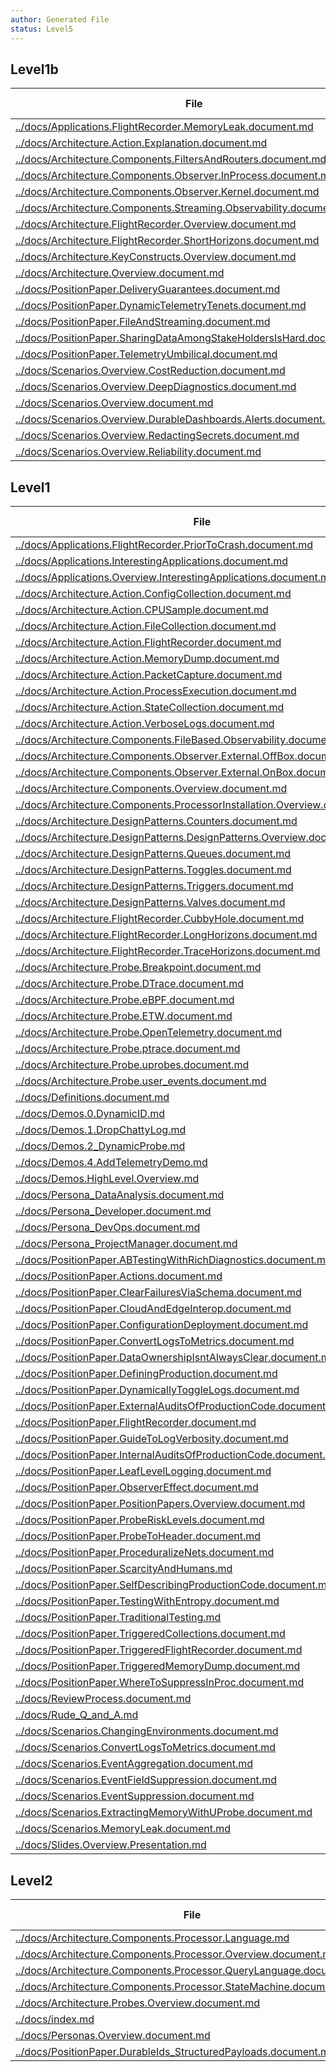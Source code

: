 ```yaml
---
author: Generated File
status: Level5
---
```

## Level1b

| File | Word Count |
|------|------------|
| [../docs/Applications.FlightRecorder.MemoryLeak.document.md](../docs/Applications.FlightRecorder.MemoryLeak.document.md)  | 211|
| [../docs/Architecture.Action.Explanation.document.md](../docs/Architecture.Action.Explanation.document.md)  | 124|
| [../docs/Architecture.Components.FiltersAndRouters.document.md](../docs/Architecture.Components.FiltersAndRouters.document.md)  | 44|
| [../docs/Architecture.Components.Observer.InProcess.document.md](../docs/Architecture.Components.Observer.InProcess.document.md)  | 53|
| [../docs/Architecture.Components.Observer.Kernel.document.md](../docs/Architecture.Components.Observer.Kernel.document.md)  | 68|
| [../docs/Architecture.Components.Streaming.Observability.document.md](../docs/Architecture.Components.Streaming.Observability.document.md)  | 59|
| [../docs/Architecture.FlightRecorder.Overview.document.md](../docs/Architecture.FlightRecorder.Overview.document.md)  | 811|
| [../docs/Architecture.FlightRecorder.ShortHorizons.document.md](../docs/Architecture.FlightRecorder.ShortHorizons.document.md)  | 587|
| [../docs/Architecture.KeyConstructs.Overview.document.md](../docs/Architecture.KeyConstructs.Overview.document.md)  | 174|
| [../docs/Architecture.Overview.document.md](../docs/Architecture.Overview.document.md)  | 210|
| [../docs/PositionPaper.DeliveryGuarantees.document.md](../docs/PositionPaper.DeliveryGuarantees.document.md)  | 163|
| [../docs/PositionPaper.DynamicTelemetryTenets.document.md](../docs/PositionPaper.DynamicTelemetryTenets.document.md)  | 67|
| [../docs/PositionPaper.FileAndStreaming.document.md](../docs/PositionPaper.FileAndStreaming.document.md)  | 227|
| [../docs/PositionPaper.SharingDataAmongStakeHoldersIsHard.document.md](../docs/PositionPaper.SharingDataAmongStakeHoldersIsHard.document.md)  | 171|
| [../docs/PositionPaper.TelemetryUmbilical.document.md](../docs/PositionPaper.TelemetryUmbilical.document.md)  | 95|
| [../docs/Scenarios.Overview.CostReduction.document.md](../docs/Scenarios.Overview.CostReduction.document.md)  | 1368|
| [../docs/Scenarios.Overview.DeepDiagnostics.document.md](../docs/Scenarios.Overview.DeepDiagnostics.document.md)  | 577|
| [../docs/Scenarios.Overview.document.md](../docs/Scenarios.Overview.document.md)  | 180|
| [../docs/Scenarios.Overview.DurableDashboards.Alerts.document.md](../docs/Scenarios.Overview.DurableDashboards.Alerts.document.md)  | 552|
| [../docs/Scenarios.Overview.RedactingSecrets.document.md](../docs/Scenarios.Overview.RedactingSecrets.document.md)  | 996|
| [../docs/Scenarios.Overview.Reliability.document.md](../docs/Scenarios.Overview.Reliability.document.md)  | 2310|


## Level1

| File | Word Count |
|------|------------|
| [../docs/Applications.FlightRecorder.PriorToCrash.document.md](../docs/Applications.FlightRecorder.PriorToCrash.document.md)  | 252|
| [../docs/Applications.InterestingApplications.document.md](../docs/Applications.InterestingApplications.document.md)  | 10|
| [../docs/Applications.Overview.InterestingApplications.document.md](../docs/Applications.Overview.InterestingApplications.document.md)  | 7|
| [../docs/Architecture.Action.ConfigCollection.document.md](../docs/Architecture.Action.ConfigCollection.document.md)  | 10|
| [../docs/Architecture.Action.CPUSample.document.md](../docs/Architecture.Action.CPUSample.document.md)  | 10|
| [../docs/Architecture.Action.FileCollection.document.md](../docs/Architecture.Action.FileCollection.document.md)  | 10|
| [../docs/Architecture.Action.FlightRecorder.document.md](../docs/Architecture.Action.FlightRecorder.document.md)  | 10|
| [../docs/Architecture.Action.MemoryDump.document.md](../docs/Architecture.Action.MemoryDump.document.md)  | 10|
| [../docs/Architecture.Action.PacketCapture.document.md](../docs/Architecture.Action.PacketCapture.document.md)  | 10|
| [../docs/Architecture.Action.ProcessExecution.document.md](../docs/Architecture.Action.ProcessExecution.document.md)  | 10|
| [../docs/Architecture.Action.StateCollection.document.md](../docs/Architecture.Action.StateCollection.document.md)  | 10|
| [../docs/Architecture.Action.VerboseLogs.document.md](../docs/Architecture.Action.VerboseLogs.document.md)  | 10|
| [../docs/Architecture.Components.FileBased.Observability.document.md](../docs/Architecture.Components.FileBased.Observability.document.md)  | 10|
| [../docs/Architecture.Components.Observer.External.OffBox.document.md](../docs/Architecture.Components.Observer.External.OffBox.document.md)  | 97|
| [../docs/Architecture.Components.Observer.External.OnBox.document.md](../docs/Architecture.Components.Observer.External.OnBox.document.md)  | 62|
| [../docs/Architecture.Components.Overview.document.md](../docs/Architecture.Components.Overview.document.md)  | 10|
| [../docs/Architecture.Components.ProcessorInstallation.Overview.document.md](../docs/Architecture.Components.ProcessorInstallation.Overview.document.md)  | 46|
| [../docs/Architecture.DesignPatterns.Counters.document.md](../docs/Architecture.DesignPatterns.Counters.document.md)  | 10|
| [../docs/Architecture.DesignPatterns.DesignPatterns.Overview.document.md](../docs/Architecture.DesignPatterns.DesignPatterns.Overview.document.md)  | 14|
| [../docs/Architecture.DesignPatterns.Queues.document.md](../docs/Architecture.DesignPatterns.Queues.document.md)  | 10|
| [../docs/Architecture.DesignPatterns.Toggles.document.md](../docs/Architecture.DesignPatterns.Toggles.document.md)  | 10|
| [../docs/Architecture.DesignPatterns.Triggers.document.md](../docs/Architecture.DesignPatterns.Triggers.document.md)  | 10|
| [../docs/Architecture.DesignPatterns.Valves.document.md](../docs/Architecture.DesignPatterns.Valves.document.md)  | 10|
| [../docs/Architecture.FlightRecorder.CubbyHole.document.md](../docs/Architecture.FlightRecorder.CubbyHole.document.md)  | 7|
| [../docs/Architecture.FlightRecorder.LongHorizons.document.md](../docs/Architecture.FlightRecorder.LongHorizons.document.md)  | 7|
| [../docs/Architecture.FlightRecorder.TraceHorizons.document.md](../docs/Architecture.FlightRecorder.TraceHorizons.document.md)  | 10|
| [../docs/Architecture.Probe.Breakpoint.document.md](../docs/Architecture.Probe.Breakpoint.document.md)  | 97|
| [../docs/Architecture.Probe.DTrace.document.md](../docs/Architecture.Probe.DTrace.document.md)  | 18|
| [../docs/Architecture.Probe.eBPF.document.md](../docs/Architecture.Probe.eBPF.document.md)  | 13|
| [../docs/Architecture.Probe.ETW.document.md](../docs/Architecture.Probe.ETW.document.md)  | 13|
| [../docs/Architecture.Probe.OpenTelemetry.document.md](../docs/Architecture.Probe.OpenTelemetry.document.md)  | 13|
| [../docs/Architecture.Probe.ptrace.document.md](../docs/Architecture.Probe.ptrace.document.md)  | 13|
| [../docs/Architecture.Probe.uprobes.document.md](../docs/Architecture.Probe.uprobes.document.md)  | 13|
| [../docs/Architecture.Probe.user_events.document.md](../docs/Architecture.Probe.user_events.document.md)  | 13|
| [../docs/Definitions.document.md](../docs/Definitions.document.md)  | 161|
| [../docs/Demos.0.DynamicID.md](../docs/Demos.0.DynamicID.md)  | 733|
| [../docs/Demos.1.DropChattyLog.md](../docs/Demos.1.DropChattyLog.md)  | 1108|
| [../docs/Demos.2_DynamicProbe.md](../docs/Demos.2_DynamicProbe.md)  | 277|
| [../docs/Demos.4.AddTelemetryDemo.md](../docs/Demos.4.AddTelemetryDemo.md)  | 1089|
| [../docs/Demos.HighLevel.Overview.md](../docs/Demos.HighLevel.Overview.md)  | 1195|
| [../docs/Persona_DataAnalysis.document.md](../docs/Persona_DataAnalysis.document.md)  | 122|
| [../docs/Persona_Developer.document.md](../docs/Persona_Developer.document.md)  | 183|
| [../docs/Persona_DevOps.document.md](../docs/Persona_DevOps.document.md)  | 110|
| [../docs/Persona_ProjectManager.document.md](../docs/Persona_ProjectManager.document.md)  | 121|
| [../docs/PositionPaper.ABTestingWithRichDiagnostics.document.md](../docs/PositionPaper.ABTestingWithRichDiagnostics.document.md)  | 10|
| [../docs/PositionPaper.Actions.document.md](../docs/PositionPaper.Actions.document.md)  | 10|
| [../docs/PositionPaper.ClearFailuresViaSchema.document.md](../docs/PositionPaper.ClearFailuresViaSchema.document.md)  | 10|
| [../docs/PositionPaper.CloudAndEdgeInterop.document.md](../docs/PositionPaper.CloudAndEdgeInterop.document.md)  | 10|
| [../docs/PositionPaper.ConfigurationDeployment.document.md](../docs/PositionPaper.ConfigurationDeployment.document.md)  | 65|
| [../docs/PositionPaper.ConvertLogsToMetrics.document.md](../docs/PositionPaper.ConvertLogsToMetrics.document.md)  | 10|
| [../docs/PositionPaper.DataOwnershipIsntAlwaysClear.document.md](../docs/PositionPaper.DataOwnershipIsntAlwaysClear.document.md)  | 10|
| [../docs/PositionPaper.DefiningProduction.document.md](../docs/PositionPaper.DefiningProduction.document.md)  | 28|
| [../docs/PositionPaper.DynamicallyToggleLogs.document.md](../docs/PositionPaper.DynamicallyToggleLogs.document.md)  | 10|
| [../docs/PositionPaper.ExternalAuditsOfProductionCode.document.md](../docs/PositionPaper.ExternalAuditsOfProductionCode.document.md)  | 7|
| [../docs/PositionPaper.FlightRecorder.document.md](../docs/PositionPaper.FlightRecorder.document.md)  | 21|
| [../docs/PositionPaper.GuideToLogVerbosity.document.md](../docs/PositionPaper.GuideToLogVerbosity.document.md)  | 46|
| [../docs/PositionPaper.InternalAuditsOfProductionCode.document.md](../docs/PositionPaper.InternalAuditsOfProductionCode.document.md)  | 7|
| [../docs/PositionPaper.LeafLevelLogging.document.md](../docs/PositionPaper.LeafLevelLogging.document.md)  | 22|
| [../docs/PositionPaper.ObserverEffect.document.md](../docs/PositionPaper.ObserverEffect.document.md)  | 728|
| [../docs/PositionPaper.PositionPapers.Overview.document.md](../docs/PositionPaper.PositionPapers.Overview.document.md)  | 10|
| [../docs/PositionPaper.ProbeRiskLevels.document.md](../docs/PositionPaper.ProbeRiskLevels.document.md)  | 55|
| [../docs/PositionPaper.ProbeToHeader.document.md](../docs/PositionPaper.ProbeToHeader.document.md)  | 10|
| [../docs/PositionPaper.ProceduralizeNets.document.md](../docs/PositionPaper.ProceduralizeNets.document.md)  | 7|
| [../docs/PositionPaper.ScarcityAndHumans.md](../docs/PositionPaper.ScarcityAndHumans.md)  | 10|
| [../docs/PositionPaper.SelfDescribingProductionCode.document.md](../docs/PositionPaper.SelfDescribingProductionCode.document.md)  | 7|
| [../docs/PositionPaper.TestingWithEntropy.document.md](../docs/PositionPaper.TestingWithEntropy.document.md)  | 7|
| [../docs/PositionPaper.TraditionalTesting.md](../docs/PositionPaper.TraditionalTesting.md)  | 10|
| [../docs/PositionPaper.TriggeredCollections.document.md](../docs/PositionPaper.TriggeredCollections.document.md)  | 7|
| [../docs/PositionPaper.TriggeredFlightRecorder.document.md](../docs/PositionPaper.TriggeredFlightRecorder.document.md)  | 10|
| [../docs/PositionPaper.TriggeredMemoryDump.document.md](../docs/PositionPaper.TriggeredMemoryDump.document.md)  | 10|
| [../docs/PositionPaper.WhereToSuppressInProc.document.md](../docs/PositionPaper.WhereToSuppressInProc.document.md)  | 10|
| [../docs/ReviewProcess.document.md](../docs/ReviewProcess.document.md)  | 98|
| [../docs/Rude_Q_and_A.md](../docs/Rude_Q_and_A.md)  | 752|
| [../docs/Scenarios.ChangingEnvironments.document.md](../docs/Scenarios.ChangingEnvironments.document.md)  | 24|
| [../docs/Scenarios.ConvertLogsToMetrics.document.md](../docs/Scenarios.ConvertLogsToMetrics.document.md)  | 10|
| [../docs/Scenarios.EventAggregation.document.md](../docs/Scenarios.EventAggregation.document.md)  | 37|
| [../docs/Scenarios.EventFieldSuppression.document.md](../docs/Scenarios.EventFieldSuppression.document.md)  | 16|
| [../docs/Scenarios.EventSuppression.document.md](../docs/Scenarios.EventSuppression.document.md)  | 30|
| [../docs/Scenarios.ExtractingMemoryWithUProbe.document.md](../docs/Scenarios.ExtractingMemoryWithUProbe.document.md)  | 15|
| [../docs/Scenarios.MemoryLeak.document.md](../docs/Scenarios.MemoryLeak.document.md)  | 17|
| [../docs/Slides.Overview.Presentation.md](../docs/Slides.Overview.Presentation.md)  | 378|


## Level2

| File | Word Count |
|------|------------|
| [../docs/Architecture.Components.Processor.Language.md](../docs/Architecture.Components.Processor.Language.md)  | 477|
| [../docs/Architecture.Components.Processor.Overview.document.md](../docs/Architecture.Components.Processor.Overview.document.md)  | 954|
| [../docs/Architecture.Components.Processor.QueryLanguage.document.md](../docs/Architecture.Components.Processor.QueryLanguage.document.md)  | 350|
| [../docs/Architecture.Components.Processor.StateMachine.document.md](../docs/Architecture.Components.Processor.StateMachine.document.md)  | 476|
| [../docs/Architecture.Probes.Overview.document.md](../docs/Architecture.Probes.Overview.document.md)  | 1409|
| [../docs/index.md](../docs/index.md)  | 362|
| [../docs/Personas.Overview.document.md](../docs/Personas.Overview.document.md)  | 257|
| [../docs/PositionPaper.DurableIds_StructuredPayloads.document.md](../docs/PositionPaper.DurableIds_StructuredPayloads.document.md)  | 1243|


